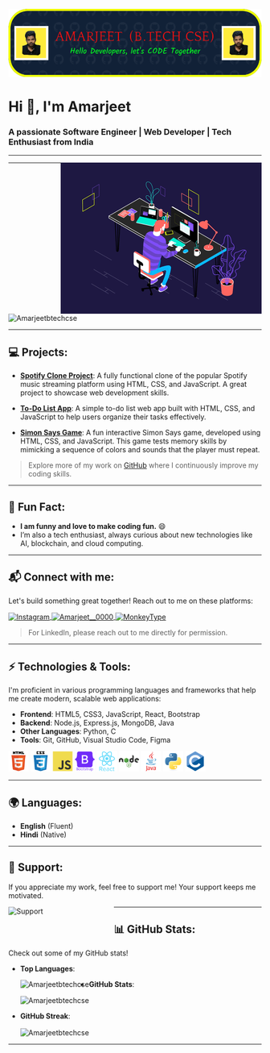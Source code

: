 ![Logo](https://github.com/Amarjeetbtechcse/Amarjeetbtechcse/blob/main/github-header-image%20(1).png)

# Hi 👋, I'm Amarjeet
### A passionate Software Engineer | Web Developer | Tech Enthusiast from India

---

<img align="right" alt="coding" width="400" src="https://github.com/Amarjeetbtechcse/Amarjeetbtechcse/blob/main/75e7ef7aa27009befb076509382b86b8.gif">

---

<p align="left">
  <img src="https://komarev.com/ghpvc/?username=Amarjeetbtechcse&label=Profile%20views&color=0e75b6&style=flat" alt="Amarjeetbtechcse" />
</p>

---

## 💻 Projects:

- **[Spotify Clone Project](https://github.com/Amarjeetbtechcse/SPOTIFY-CLONE)**: A fully functional clone of the popular Spotify music streaming platform using HTML, CSS, and JavaScript. A great project to showcase web development skills.

- **[To-Do List App](https://github.com/Amarjeetbtechcse/To-Do-List-App)**: A simple to-do list web app built with HTML, CSS, and JavaScript to help users organize their tasks effectively.

- **[Simon Says Game](https://github.com/Amarjeetbtechcse/Simon-Says-Game)**: A fun interactive Simon Says game, developed using HTML, CSS, and JavaScript. This game tests memory skills by mimicking a sequence of colors and sounds that the player must repeat.

> Explore more of my work on [GitHub](https://github.com/Amarjeetbtechcse) where I continuously improve my coding skills.

---

## 🤖 Fun Fact:
- **I am funny and love to make coding fun.** 😄
- I’m also a tech enthusiast, always curious about new technologies like AI, blockchain, and cloud computing.

---

## 📬 Connect with me:
Let's build something great together! Reach out to me on these platforms:

<p align="left">
  <a href="https://www.instagram.com/amarjeet_0378" target="blank">
    <img align="center" src="https://raw.githubusercontent.com/rahuldkjain/github-profile-readme-generator/master/src/images/icons/Social/instagram.svg" alt="Instagram" height="30" width="40" />
  </a>
  <a href="https://x.com/Amarjeet__0000" target="blank">
    <img align="center" src="https://raw.githubusercontent.com/rahuldkjain/github-profile-readme-generator/master/src/images/icons/Social/twitter.svg" alt="Amarjeet__0000" height="30" width="40" />
  </a>
  <a href="https://monkeytype.com/profile/amarjeet_type" target="blank">
    <img align="center" src="https://upload.wikimedia.org/wikipedia/commons/5/58/MonkeyType_logo.svg" alt="MonkeyType" height="30" width="40" />
  </a>
</p>

> For LinkedIn, please reach out to me directly for permission.

---

## ⚡ Technologies & Tools:

I'm proficient in various programming languages and frameworks that help me create modern, scalable web applications:

- **Frontend**: HTML5, CSS3, JavaScript, React, Bootstrap
- **Backend**: Node.js, Express.js, MongoDB, Java
- **Other Languages**: Python, C
- **Tools**: Git, GitHub, Visual Studio Code, Figma

<p align="left">
  <img src="https://raw.githubusercontent.com/devicons/devicon/master/icons/html5/html5-original-wordmark.svg" alt="HTML" width="40" height="40"/>
  <img src="https://raw.githubusercontent.com/devicons/devicon/master/icons/css3/css3-original-wordmark.svg" alt="CSS" width="40" height="40"/>
  <img src="https://raw.githubusercontent.com/devicons/devicon/master/icons/javascript/javascript-original.svg" alt="JavaScript" width="40" height="40"/>
  <img src="https://raw.githubusercontent.com/devicons/devicon/master/icons/bootstrap/bootstrap-plain-wordmark.svg" alt="Bootstrap" width="40" height="40"/>
  <img src="https://raw.githubusercontent.com/devicons/devicon/master/icons/react/react-original-wordmark.svg" alt="React" width="40" height="40"/>
  <img src="https://raw.githubusercontent.com/devicons/devicon/master/icons/nodejs/nodejs-original-wordmark.svg" alt="Node.js" width="40" height="40"/>
  <img src="https://raw.githubusercontent.com/devicons/devicon/master/icons/java/java-original-wordmark.svg" alt="Java" width="40" height="40"/>
  <img src="https://raw.githubusercontent.com/devicons/devicon/master/icons/python/python-original.svg" alt="Python" width="40" height="40"/>
  <img src="https://raw.githubusercontent.com/devicons/devicon/master/icons/c/c-original.svg" alt="C" width="40" height="40"/>
</p>

---

## 🌍 Languages:

- **English** (Fluent)
- **Hindi** (Native)

---

## 💸 Support:

If you appreciate my work, feel free to support me! Your support keeps me motivated.

<p>
  <a href="YOUR_SUPPORT_LINK">
    <img align="left" src="https://cdn.buymeacoffee.com/buttons/v2/default-yellow.png" height="50" width="210" alt="Support" />
  </a>
</p>

---

## 📊 GitHub Stats:

Check out some of my GitHub stats!

- **Top Languages**:
  <p>
    <img align="left" src="https://github-readme-stats.vercel.app/api/top-langs?username=Amarjeetbtechcse&show_icons=true&locale=en&layout=compact" alt="Amarjeetbtechcse" />
  </p>

- **GitHub Stats**:
  <p>
    <img align="center" src="https://github-readme-stats.vercel.app/api?username=Amarjeetbtechcse&show_icons=true&locale=en" alt="Amarjeetbtechcse" />
  </p>

- **GitHub Streak**:
  <p>
    <img align="center" src="https://github-readme-streak-stats.herokuapp.com/?user=Amarjeetbtechcse&" alt="Amarjeetbtechcse" />
  </p>

---

